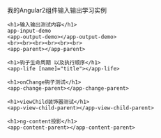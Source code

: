 我的Angular2组件输入输出学习实例


	<h1>输入输出测试内容</h1>
	app-input-demo
	<app-output-demo></app-output-demo>
	<br><br><br><br><br><br>
	<app-parent></app-parent>

	<h1>钩子生命周期 以及执行顺序</h1>
	<app-life [name]="title"></app-life>

	<h1>onChange钩子测试</h1>
	<app-change-parent></app-change-parent>

	<h1>viewChild装饰器测试</h1>
	<app-view-child-parent></app-view-child-parent>

	<h1>ng-content投影</h1>
	<app-content-parent></app-content-parent>

